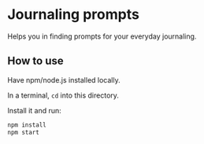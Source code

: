 # Journaling prompts

Helps you in finding prompts for your everyday journaling.

## How to use

Have npm/node.js installed locally.

In a terminal, `cd` into this directory.

Install it and run:

```bash
npm install
npm start
```
